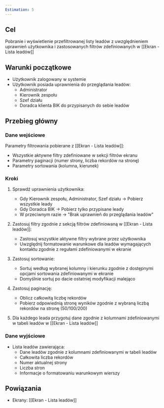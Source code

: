 ```yaml
---
Estimation: 5
---
```


## Cel

Pobranie i wyświetlenie przefiltrowanej listy leadów z uwzględnieniem uprawnień użytkownika i zastosowanych filtrów zdefiniowanych w [[Ekran - Lista leadów]]

## Warunki początkowe

- Użytkownik zalogowany w systemie
- Użytkownik posiada uprawnienia do przeglądania leadów:
  - Administrator
  - Kierownik zespołu
  - Szef działu
  - Doradca klienta BIK do przypisanych do sebie leadów

## Przebieg główny

### Dane wejściowe

Parametry filtrowania pobierane z [[Ekran - Lista leadów]]:

- Wszystkie aktywne filtry zdefiniowane w sekcji filtrów ekranu
- Parametry paginacji (numer strony, liczba rekordów na stronę)
- Parametry sortowania (kolumna, kierunek)

### Kroki

1. Sprawdź uprawnienia użytkownika:
   - Gdy Kierownik zespołu, Administrator, Szef działu → Pobierz wszystkie leady
   - Gdy Doradca BIK → Pobierz tylko przypisane leady
   - W przeciwnym razie → "Brak uprawnień do przeglądania leadów"

2. Zastosuj filtry zgodnie z sekcją filtrów zdefiniowaną w [[Ekran - Lista leadów]]:
   - Zastosuj wszystkie aktywne filtry wybrane przez użytkownika
   - Uwzględnij formatowanie warunkowe dla leadów wymagających kontaktu zgodnie z regułami zdefiniowanymi w ekranie

3. Zastosuj sortowanie:
   - Sortuj według wybranej kolumny i kierunku zgodnie z dostępnymi opcjami sortowania zdefiniowanymi w ekranie
   - Domyślnie sortuj po dacie ostatniej modyfikacji malejąco

4. Zastosuj paginację:
   - Oblicz całkowitą liczbę rekordów
   - Pobierz odpowiednią stronę wyników zgodnie z wybraną liczbą rekordów na stronę (50/100/200)

5. Dla każdego leada przygotuj dane zgodnie z kolumnami zdefiniowanymi w tabeli leadów w [[Ekran - Lista leadów]]

### Dane wyjściowe

- Lista leadów zawierająca:
  - Dane leadów zgodnie z kolumnami zdefiniowanymi w tabeli leadów
  - Całkowita liczba rekordów
  - Numer aktualnej strony
  - Liczba stron
  - Informacje o formatowaniu warunkowym wierszy

## Powiązania

- Ekrany: [[Ekran - Lista leadów]]
